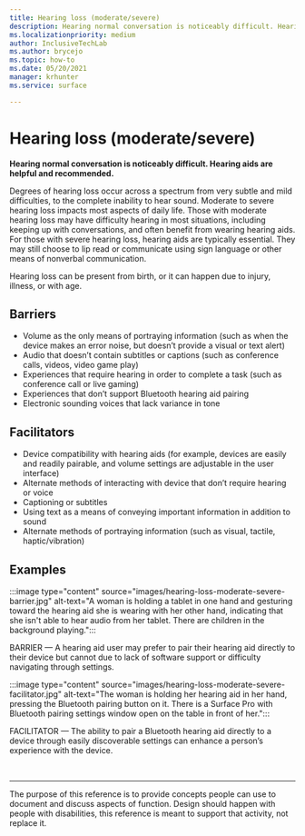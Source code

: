 ```yaml
---
title: Hearing loss (moderate/severe)
description: Hearing normal conversation is noticeably difficult. Hearing aids are helpful and recommended
ms.localizationpriority: medium
author: InclusiveTechLab
ms.author: brycejo 
ms.topic: how-to
ms.date: 05/20/2021
manager: krhunter
ms.service: surface

---
```


# Hearing loss (moderate/severe)

**Hearing normal conversation is noticeably difficult. Hearing aids are helpful and recommended.**

Degrees of hearing loss occur across a spectrum from very subtle and mild difficulties, to the complete inability to hear sound. Moderate to severe hearing loss impacts most aspects of daily life. Those with moderate hearing loss may have difficulty hearing in most situations, including keeping up with conversations, and often benefit from wearing hearing aids. For those with severe hearing loss, hearing aids are typically essential. They may still choose to lip read or communicate using sign language or other means of nonverbal communication.

Hearing loss can be present from birth, or it can happen due to injury, illness, or with age.

## Barriers
* Volume as the only means of portraying information (such as when the device makes an error noise, but doesn’t provide a visual or text alert)
* Audio that doesn’t contain subtitles or captions (such as conference calls, videos, video game play)
* Experiences that require hearing in order to complete a task (such as conference call or live gaming)
* Experiences that don’t support Bluetooth hearing aid pairing
* Electronic sounding voices that lack variance in tone

## Facilitators
* Device compatibility with hearing aids (for example, devices are easily and readily pairable, and volume settings are adjustable in the user interface)​
* Alternate methods of interacting with device that don’t require hearing or voice​
* Captioning or subtitles​
* Using text as a means of conveying important information in addition to sound​
* Alternate methods of portraying information (such as visual, tactile, haptic/vibration)​

## Examples

:::image type="content" source="images/hearing-loss-moderate-severe-barrier.jpg" alt-text="A woman is holding a tablet in one hand and gesturing toward the hearing aid she is wearing with her other hand, indicating that she isn't able to hear audio from her tablet. There are children in the background playing.":::

BARRIER — A hearing aid user may prefer to pair their hearing aid directly to their device but cannot due to lack of software support or difficulty navigating through settings. 

:::image type="content" source="images/hearing-loss-moderate-severe-facilitator.jpg" alt-text="The woman is holding her hearing aid in her hand, pressing the Bluetooth pairing button on it. There is a Surface Pro with Bluetooth pairing settings window open on the table in front of her.":::

FACILITATOR — The ability to pair a Bluetooth hearing aid directly to a device through easily discoverable settings can enhance a person’s experience with the device. 


&nbsp;

[comment]: # (Footer statement)
___
The purpose of this reference is to provide concepts people can use to document and discuss aspects of function. Design should happen with people with disabilities, this reference is meant to support that activity, not replace it. 